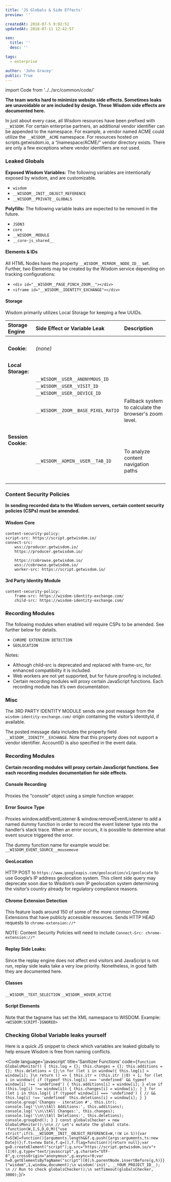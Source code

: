 ```yaml
---
title: 'JS Globals & Side Effects'
preview: ''

createdAt: 2018-07-5 9:02:52
updatedAt: 2018-07-11 12:42:57

seo:
  title: ''
  desc: ''

tags:
  - enterprise

author: 'John Gracey'
public: True
---
```


import Code from '../../src/common/code/'

__The team works hard to minimize website side effects. Sometimes leaks are unavoidable or are included by design. These Wisdom side effects are documented here.__

In just about every case, all Wisdom resources have been prefixed with `__WISDOM`. For certain enterprise partners, an additional vendor identifier can be appended to the namespace. For example, a vendor named ACME could utilize the `__WISDOM__ACME` namespace. For resources hosted on scripts.getwisdom.io, a “/namespace/ACME/” vendor directory exists. There are only a few exceptions where vendor identifiers are not used.


### Leaked Globals


**Exposed Wisdom Variables:**
The following variables are intentionally exposed by wisdom, and are customizable.
  * `wisdom`
  * `__WISDOM__INIT__OBJECT_REFERENCE`
  * `__WISDOM__PRIVATE__GLOBALS`


**Polyfills:**
The following variable leaks are expected to be removed in the future.
  * `JSON3`
  * `core`
  * `__WISDOM__MODULE`
  * `__core-js_shared__`

#### Elements & IDs

All HTML Nodes have the property `​__WISDOM__MIRROR__NODE_ID__` set.
Further, two Elements may be created by the Wisdom service depending on tracking configurations:

 - `<div id="__WISDOM__PAGE_PINCH_ZOOM__"></div>`
 - `<iframe id="__WISDOM__IDENTITY_EXCHANGE"></div>`

#### Storage

Wisdom primarily utilizes Local Storage for keeping a few UUIDs.

| Storage Engine     | Side Effect or Variable Leak          | Description |
|:-------------------|:--------------------------------------|:-------------|
|                    | <span>&nbsp;</span>                   |
| **Cookie:**        | <i>(none)</i>                         |
|                    | <span>&nbsp;</span>                   |
| **Local Storage:** |                                       |
|                    | `__WISDOM__USER__ANONYMOUS_ID`        |
|                    | `__WISDOM__USER__VISIT_ID`            |
|                    | `__WISDOM__USER__DEVICE_ID`           | 
|                    | `__WISDOM__ZOOM__BASE_PIXEL_RATIO`    | Fallback system to calculate the browser's zoom level.
|                    |  <span>&nbsp;</span>                  |
| **Session Cookie:**|                                       |
|                    | `__WISDOM__ADMIN__USER__TAB_ID`       | To analyze content navigation paths
|                    |  <span>&nbsp;</span>                  |


### Content Security Policies

__In sending recorded data to the Wisdom servers, certain content security policies (CSPs) must be amended.__

#### Wisdom Core
```
content-security-policy:
script-src: https://script.getwisdom.io/
connect-src:
    wss://producer.getwisdom.io/
    https://producer.getwisdom.io/

    https://cobrowse.getwisdom.io/
    wss://cobrowse.getwisdom.io/
    worker-src: https://script.getwisdom.io/
```

#### 3rd Party Identity Module
```
content-security-policy:
    frame-src: https://wisdom-identity-exchange.com/
    child-src: https://wisdom-identity-exchange.com/
```

### Recording Modules

The following modules when enabled will require CSPs to be amended. See further below for details.
* `CHROME EXTENSION DETECTION`
* `GEOLOCATION`

Notes:
* Although child-src is deprecated and replaced with frame-src, for enhanced compatibility it is included.
* Web workers are not yet supported, but for future proofing is included.
* Certain recording modules will proxy certain JavaScript functions. Each recording module has it’s own documentation.

### Misc
The 3RD PARTY IDENTITY MODULE sends one post message from the `wisdom-identity-exchange.com/` origin containing the visitor’s identityId, if available.

The posted message data includes the property field `__WISDOM__IDENITY__EXCHANGE`.
Note that this property does not support a vendor identifier.
AccountID is also specified in the event data.


### Recording Modules
__Certain recording modules will proxy certain JavaScript functions. See each recording modules documentation for side effects.__

#### Console Recording
Proxies the “console” object using a simple function wrapper.

#### Error Source Type
Proxies window.addEventListener & window.removeEventListener to add a named dummy function in order to record the event listener type into the handler’s stack trace.
When an error occurs, it is possible to determine what event source triggered the error.

The dummy function name for example would be: `__WISDOM_EVENT_SOURCE__mousemove`

#### GeoLocation
HTTP POST to `https://www.googleapis.com/geolocation/v1/geolocate​` to use Google’s IP address geolocation system.
This client side query may deprecate soon due to Wisdom’s own IP geolocation system
determining the visitor’s country already for regulatory compliance reasons.

#### Chrome Extension Detection
This feature loads around 150 of some of the more common Chrome Extensions that have publicly accessible resources.
Sends HTTP HEAD requests to `chrome-extension://*`

NOTE: Content Security Policies will need to include `Connect-Src: chrome-extension://*`

#### Replay Side Leaks:
Since the replay engine does not affect end visitors and JavaScript is not run, replay side leaks take a very low priority. Nonetheless, in good faith they are documented here.

#### Classes
`__WISDOM__TEXT_SELECTION`
`__WISDOM__HOVER_ACTIVE`

#### Script Elements
Note that the tagname has set the XML namespace to WISDOM. Example:
`<WISDOM:SCRIPT-IGNORED>`









### Checking Global Variable leaks yourself

Here is a quick JS snippet to check which variables are leaked globally to help ensure Wisdom is free from naming conflicts.

<Code language='javascript' title='Sanitizer Functions' code={`
function GlobalsMonitor() {
    this.log = {};
    this.changes = {};
    this.additions = {};
    this.deletions = {};\n
    for (let i in window){
        this.log[i] = window[i];
    }\n
    return () => {
        this.itr = (this.itr ||0) + 1;
        for (let i in window){
            if (typeof this.log[i] === 'undefined' && typeof window[i] !== 'undefined') {
                this.additions[i] = window[i];
            }
            else if (this.log[i] !== window[i]) {
                this.changes[i] = window[i];
            }
        }
        for (let i in this.log){
            if (typeof window[i] === 'undefined') {
                // && this.log[i] !== 'undefined'
                this.deletions[i] = window[i];
            }
        }
        console.group('Changes - iteration #', this.itr);
        console.log('\\n\\tAll Additions:', this.additions);
        console.log('\\n\\tAll Changes:', this.changes);
        console.log('\\n\\tAll Deletions:', this.deletions);
        console.groupEnd();
    }
}
const globalsChecker = new GlobalsMonitor();\n\n
// Let's mutate the global state.
!function(W,I,S,D,O,M){"use strict";if(S.__WISDOM__INIT__OBJECT_REFERENCE=W,!(W in S)){var f=S[W]=function(){arguments.length&&f.q.push({args:arguments,ts:new Date})};f.ts=new Date,f.q=[],f.flag=function(){return null};var g=D.createElement("script");g.src="https://script.getwisdom.io/v"+(I|0),g.type="text/javascript",g.charset="UTF-8",g.crossOrigin="anonymous",g.async=!0;var h=D.getElementsByTagName("script")[0];h.parentNode.insertBefore(g,h)}}("wisdom",1,window,document);\n
wisdom('init', __YOUR_PROJECT_ID__);
\n
// Run to check
globalsChecker();\n
setTimeout(globalsChecker, 3000);
`}/>